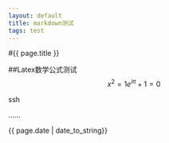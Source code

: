 ```yaml
---
layout: default
title: markdown测试
tags: test
---
```


#{{ page.title }}


##Latex数学公式测试
$$
x^2=1 
e^{i\pi}+1 = 0
$$

ssh

……

{{ page.date | date_to_string}}

